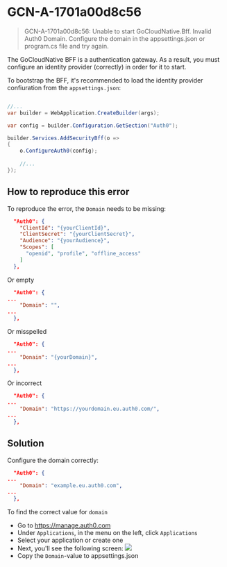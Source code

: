 # GCN-A-1701a00d8c56

> GCN-A-1701a00d8c56: Unable to start GoCloudNative.Bff. Invalid Auth0 Domain. Configure the domain in the appsettings.json or program.cs file and try again.

The GoCloudNative BFF is a authentication gateway. As a result, you must configure an identity provider (correctly) in order for it to start.

To bootstrap the BFF, it's recommended to load the identity provider confiuration from the `appsettings.json`:

```csharp

//...
var builder = WebApplication.CreateBuilder(args);

var config = builder.Configuration.GetSection("Auth0");

builder.Services.AddSecurityBff(o =>
{
    o.ConfigureAuth0(config);
    
    //...
});
```

## How to reproduce this error

To reproduce the error, the `Domain` needs to be missing:

```json
  "Auth0": {
    "ClientId": "{yourClientId}",
    "ClientSecret": "{yourClientSecret}",
    "Audience": "{yourAudience}",
    "Scopes": [
      "openid", "profile", "offline_access"
    ]
  },
```

Or empty

```json
  "Auth0": {
...
    "Domain": "",
...
  },
```

Or misspelled

```json
  "Auth0": {
...
    "Donain": "{yourDomain}",
...
  },
```

Or incorrect

```json
  "Auth0": {
...
    "Domain": "https://yourdomain.eu.auth0.com/",
...
  },
```

## Solution

Configure the domain correctly:

```json
  "Auth0": {
...
    "Domain": "example.eu.auth0.com",
...
  },
```

To find the correct value for `domain`

- Go to https://manage.auth0.com
- Under `Applications`, in the menu on the left, click `Applications`
- Select your application or create one
- Next, you'll see the following screen: ![](https://raw.githubusercontent.com/thecloudnativewebapp/GoCloudNative.Bff/main/docs/gocloudnative.org/content/integration-manuals/quickstarts/auth0/clientid-secret.png)
- Copy the `Domain`-value to appsettings.json